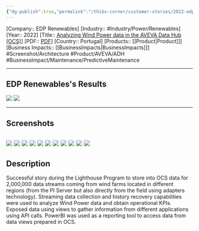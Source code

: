 ```yaml
---
{"dg-publish":true,"permalink":"/thibs-corner/customer-stories/2022-edp-renewables-analyzing-wind-power-data-in-the-aveva-data-hub-ocs/"}
---
```


[Company:: EDP Renewables]
[Industry:: #Industry/Power/Renewables]
[Year:: 2022]
[Title:: [Analyzing Wind Power data in the AVEVA Data Hub (OCS)](https://resources.osisoft.com/presentations/analyzing-wind-power-data-in-the-aveva-data-hub--ocsx-at-edp-renewables/)]
[PDF:: [PDF](https://cdn.osisoft.com/osi/presentations/2022-AVEVA-Amsterdam/UC22EU-D2PG030-EDPR-Valencia-Analyzing-Wind-Power-data-in-AVEVA-Data-Hub.pdf)]
[Country:: Portugal]
[Products:: [[Product\|Product]]]
[Business Impacts:: [[BusinessImpacts\|BusinessImpacts]]]
#Screenshot/Architecture  #Product/AVEVA/ADH  #BusinessImpact/Maintenance/PredictiveMaintenance 

---
## EDP Renewables's Results
![](https://i.imgur.com/wE2oCDK.png)
![](https://i.imgur.com/iJMVl9C.png)

---
## Screenshots
![](https://i.imgur.com/aiIi3Jz.png)
![](https://i.imgur.com/ROwNGbl.png)
![](https://i.imgur.com/ppAjlyA.png)
![](https://i.imgur.com/eP6NF16.png)
![](https://i.imgur.com/cCZGgGc.png)
![](https://i.imgur.com/SUU5X1X.png)
![](https://i.imgur.com/5r1E72A.png)
![](https://i.imgur.com/ZifHWQf.png)
![](https://i.imgur.com/v1bCusz.png)
![](https://i.imgur.com/mFjOPTP.png)
![](https://i.imgur.com/95lhYBc.png)
---
## Description
Successful story during the Lighthouse Program to store into OCS data for 2,000,000 data streams coming from wind farms located in different regions (from the PI Server but also directly from the field using adapters technology). Streaming data collection and history recovery capabilities were used to analyze Wind Power data and obtain operational KPIs. Exposed data using views to gather information from different applications using API calls. PowerBI was used as a reporting tool to access data from data views prepared in OCS.